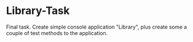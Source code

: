 # Library-Task
Final task. Create simple console application "Library", plus create some a couple of test methods to the application. 

